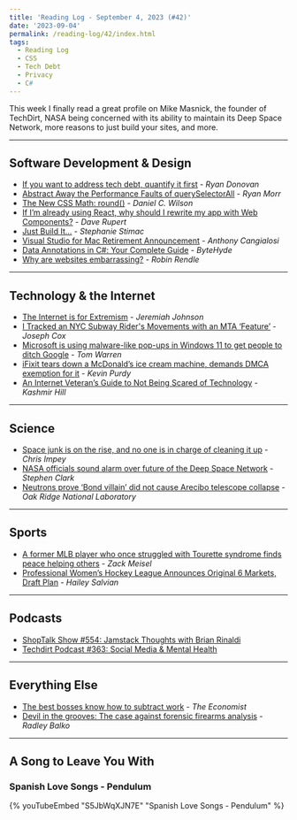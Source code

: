 ```yaml
---
title: 'Reading Log - September 4, 2023 (#42)'
date: '2023-09-04'
permalink: /reading-log/42/index.html
tags:
  - Reading Log
  - CSS
  - Tech Debt
  - Privacy
  - C#
---
```


This week I finally read a great profile on Mike Masnick, the founder of TechDirt, NASA being concerned with its ability to maintain its Deep Space Network, more reasons to just build your sites, and more.
<!-- excerpt -->

---

## Software Development & Design

- [If you want to address tech debt, quantify it first](https://stackoverflow.blog/2023/08/24/if-you-want-to-address-tech-debt-quantify-it-first/) - *Ryan Donovan*
- [Abstract Away the Performance Faults of querySelectorAll](http://ryanmorr.com/abstract-away-the-performance-faults-of-queryselectorall/) - *Ryan Morr*
- [The New CSS Math: round()](https://danielcwilson.com/posts/mathematicss-round/) - *Daniel C. Wilson*
- [If I’m already using React, why should I rewrite my app with Web Components?](https://daverupert.com/2023/08/why-rewrite-with-web-components/) - *Dave Rupert*
- [Just Build It...](https://blog.stephaniestimac.com/posts/2023/09/just-build-it/) - *Stephanie Stimac*
- [Visual Studio for Mac Retirement Announcement](https://devblogs.microsoft.com/visualstudio/visual-studio-for-mac-retirement-announcement/) - *Anthony Cangialosi*
- [Data Annotations in C#: Your Complete Guide](https://www.bytehide.com/blog/data-annotations-in-csharp) - *ByteHyde*
- [Why are websites embarrassing?](https://robinrendle.com/notes/why-are-websites-embarrassing/) - *Robin Rendle*

---

## Technology & the Internet

- [The Internet is for Extremism](https://www.infinitescroll.us/p/the-internet-is-for-extremism) - *Jeremiah Johnson*
- [I Tracked an NYC Subway Rider's Movements with an MTA ‘Feature’](https://www.404media.co/i-tracked-nyc-subway-rider-home-omny-mta/) - *Joseph Cox*
- [Microsoft is using malware-like pop-ups in Windows 11 to get people to ditch Google](https://www.theverge.com/2023/8/30/23851902/microsoft-bing-popups-windows-11-malware) - *Tom Warren*
- [iFixit tears down a McDonald’s ice cream machine, demands DMCA exemption for it](https://arstechnica.com/gadgets/2023/08/mcdonalds-ice-cream-machine-teardown-shows-error-codes-dmca-keep-it-broken/) - *Kevin Purdy*
- [An Internet Veteran’s Guide to Not Being Scared of Technology](https://www.nytimes.com/2023/07/29/technology/mike-masnick-techdirt-internet-future.html) - *Kashmir Hill*

---

## Science

- [Space junk is on the rise, and no one is in charge of cleaning it up](https://theconversation.com/space-junk-in-earth-orbit-and-on-the-moon-will-increase-with-future-missions-but-nobodys-in-charge-of-cleaning-it-up-212421) - *Chris Impey*
- [NASA officials sound alarm over future of the Deep Space Network](https://arstechnica.com/space/2023/08/nasas-artemis-i-mission-nearly-broke-the-deep-space-network/) - *Stephen Clark*
- [Neutrons prove ‘Bond villain’ did not cause Arecibo telescope collapse](https://www.ornl.gov/news/neutrons-prove-bond-villain-did-not-cause-arecibo-telescope-collapse) - *Oak Ridge National Laboratory*

---

## Sports

- [A former MLB player who once struggled with Tourette syndrome finds peace helping others](https://theathletic.com/4755552/2023/08/16/mlb-tourette-syndrome-jim-eisenreich) - *Zack Meisel*
- [Professional Women’s Hockey League Announces Original 6 Markets, Draft Plan](https://theathletic.com/4814360/2023/08/29/professional-womens-hockey-league-teams/) - *Hailey Salvian*

---

## Podcasts

- [ShopTalk Show #554: Jamstack Thoughts with Brian Rinaldi](https://shoptalkshow.com/554/)
- [Techdirt Podcast #363: Social Media & Mental Health](https://www.techdirt.com/2023/08/29/techdirt-podcast-episode-363-social-media-mental-health/)

---

## Everything Else

- [The best bosses know how to subtract work](https://www.economist.com/business/2023/08/31/the-best-bosses-know-how-to-subtract-work) - *The Economist*
- [Devil in the grooves: The case against forensic firearms analysis](https://radleybalko.substack.com/p/devil-in-the-grooves-the-case-against) - *Radley Balko*

---

## A Song to Leave You With

### Spanish Love Songs - Pendulum

{% youTubeEmbed "S5JbWqXJN7E" "Spanish Love Songs - Pendulum" %}
